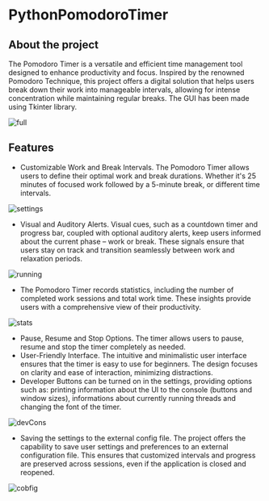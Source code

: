 # PythonPomodoroTimer
## About the project
The Pomodoro Timer is a versatile and efficient time management tool designed to enhance productivity and focus. Inspired by the renowned Pomodoro Technique, this project offers a digital solution that helps users break down their work into manageable intervals, allowing for intense concentration while maintaining regular breaks. The GUI has been made using Tkinter library.

![full](https://github.com/MichalCiesiolka/PythonPomodoroTimer/assets/114651792/eb0bc9e3-ba10-48e8-99ad-09c883c72ebe)
## Features
- Customizable Work and Break Intervals. The Pomodoro Timer allows users to define their optimal work and break durations. Whether it's 25 minutes of focused work followed by a 5-minute break, or different time intervals.

![settings](https://github.com/MichalCiesiolka/PythonPomodoroTimer/assets/114651792/85241fea-0de2-44e4-b897-7485784c861c)

- Visual and Auditory Alerts. Visual cues, such as a countdown timer and progress bar, coupled with optional auditory alerts, keep users informed about the current phase – work or break. These signals ensure that users stay on track and transition seamlessly between work and relaxation periods.

![running](https://github.com/MichalCiesiolka/PythonPomodoroTimer/assets/114651792/f42c6aac-e932-4a17-a377-7e2843075493)

- The Pomodoro Timer records statistics, including the number of completed work sessions and total work time. These insights provide users with a comprehensive view of their productivity.

![stats](https://github.com/MichalCiesiolka/PythonPomodoroTimer/assets/114651792/0146677d-30f5-4b93-9453-5b3a0c54df7e)

- Pause, Resume and Stop Options. The timer allows users to pause, resume and stop the timer completely as needed.
- User-Friendly Interface. The intuitive and minimalistic user interface ensures that the timer is easy to use for beginners. The design focuses on clarity and ease of interaction, minimizing distractions.
- Developer Buttons can be turned on in the settings, providing options such as: printing information about the UI to the console (buttons and window sizes), informations about currently running threads and changing the font of the timer.

![devCons](https://github.com/MichalCiesiolka/PythonPomodoroTimer/assets/114651792/243157ca-9ae2-45a5-a323-5365c820b900)

- Saving the settings to the external config file. The project offers the capability to save user settings and preferences to an external configuration file. This ensures that customized intervals and progress are preserved across sessions, even if the application is closed and reopened.

![cobfig](https://github.com/MichalCiesiolka/PythonPomodoroTimer/assets/114651792/7c7c1381-1e2e-4f2e-814e-9bcc87d62c42)

